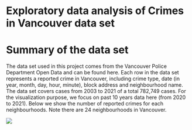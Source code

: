 # Exploratory data analysis of Crimes in Vancouver data set

# Summary of the data set

The data set used in this project comes from the Vancouver Police Department Open Data and can be found here. Each row in the data set represents a reported crime in Vancouver, including crime type, date (in year, month, day, hour, minute), block address and neighbourhood name. The data set covers cases from 2003 to 2021 of a total 782,749 cases. For the visualization purpose, we focus on past 10 years data here (from 2020 to 2021).
Below we show the number of reported crimes for each neighbourhoods. Note there are 24 neighbourhoods in Vancouver.

![](neighbour_crimes.png)<!-- -->
